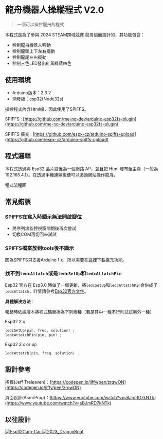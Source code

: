 # 龍舟機器人操縱程式 V2.0

> 一個可以操控龍舟的程式

本程式是為了參與 2024 STEAM跨域競賽 龍舟組而設計的，其功能包含：

- 控制龍舟機器人移動
- 控制龍頭上下左右擺動
- 控制龍尾左右擺動
- 控制三色LED發出紅黃綠藍四色

## 使用環境

- Arduino版本：2.3.2
- 開發板：esp32(Node32s)

操控程式內含Html檔，因此使用了SPIFFS。

SPIFFS : [https://github.com/me-no-dev/arduino-esp32fs-plugin](https://github.com/me-no-dev/arduino-esp32fs-plugin)

SPIFFS 擴充 : [https://github.com/espx-cz/arduino-spiffs-upload](https://github.com/espx-cz/arduino-spiffs-upload)

## 程式邏輯

本程式透過將 Esp32 晶片設置為一個網路 AP，並且把 Html 發布至主頁（一般為192.168.4.1）。在透過手機連線後便可以透過網站操作龍舟。

程式流程圖

## 常見錯誤

### SPIFFS在寫入時顯示無法開啟腳位

- 將序列塢監控視窗關閉後再次嘗試
- 切換COM再切回來試試

### SPIFFS檔案放到tools後不顯示

因為SPIFFS只支援Arduino 1.x，所以需要在[這裡](https://github.com/espx-cz/arduino-spiffs-upload)下載擴充功能。

### 找不到`ledcAttatch`或是`ledcSetUp`和`ledcAttatchPin`

Esp32 官方在 Esp3.0 時做了一個更新，將`ledcSetUp`和`ledcAttatchPin`合併成了`ledcAttatch`，詳情請參考[Esp32官方文件](https://github.com/espressif/arduino-esp32/blob/master/docs/en/migration_guides/2.x_to_3.0.rst#ledc)。

**具體解決方法**：

報錯時依據版本將程式碼替換為下列兩種（若是其中一種不行則試試另外一種）

Esp32 2.x

```c++
ledcSetUp(pin, freq, solution) ;
ledcAttatchPin(pin, pin) ;
```

Esp32 3.x or up

```c++
ledcAttatch(pin, freq, solution) ;
```

## 設計參考

搖桿(Jeff Treleaven)：[https://codepen.io/jiffy/pen/zrqwON](https://codepen.io/jiffy/pen/zrqwON)

頁面設計(AsmrProg)：[https://www.youtube.com/watch?v=sBJmRD7kNTk](https://www.youtube.com/watch?v=sBJmRD7kNTk)

## 以往設計

<a href="https://github.com/happpycorn/Esp32Cam-Car">
  <img src="https://github-readme-stats.vercel.app/api/pin/?username=happpycorn&repo=Esp32Cam-Car&theme=onedark&title_color=fff&icon_color=f9f9f9&text_color=9f9f9f&bg_color=151515" alt="Esp32Cam-Car">
</a>
<a href="https://github.com/happpycorn/2023_DragonBoat">
  <img src="https://github-readme-stats.vercel.app/api/pin/?username=happpycorn&repo=2023_DragonBoat&theme=onedark&title_color=fff&icon_color=f9f9f9&text_color=9f9f9f&bg_color=151515" alt="2023_DragonBoat">
</a>
